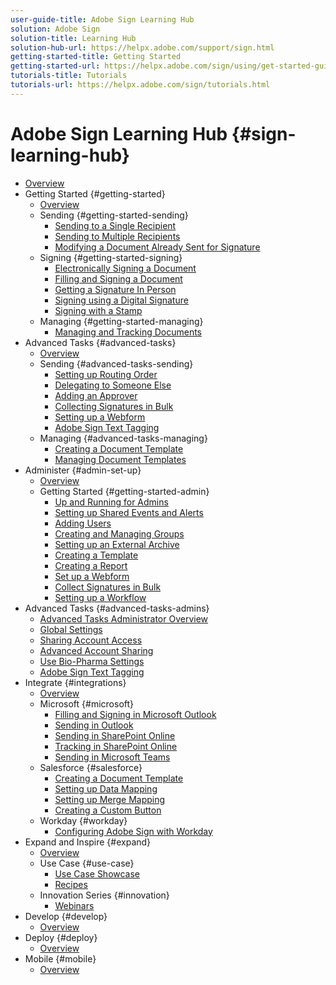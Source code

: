 ```yaml
---
user-guide-title: Adobe Sign Learning Hub
solution: Adobe Sign
solution-title: Learning Hub
solution-hub-url: https://helpx.adobe.com/support/sign.html
getting-started-title: Getting Started
getting-started-url: https://helpx.adobe.com/sign/using/get-started-guide.html
tutorials-title: Tutorials
tutorials-url: https://helpx.adobe.com/sign/tutorials.html
---
```


# Adobe Sign Learning Hub {#sign-learning-hub}

+ [Overview](overview.md)
+ Getting Started {#getting-started}
  + [Overview](beginner-users-overview.md)
  + Sending {#getting-started-sending}
    + [Sending to a Single Recipient](sign-beginner-tutorials/send-to-single-recipient.md)
    + [Sending to Multiple Recipients](sign-beginner-tutorials/send-to-multiple-recipients.md)
    + [Modifying a Document Already Sent for Signature](sign-beginner-tutorials/modify-in-flight.md)
  + Signing {#getting-started-signing}
    + [Electronically Signing a Document](sign-beginner-tutorials/electronically-sign-a-document.md)
    + [Filling and Signing a Document](sign-beginner-tutorials/fill-and-sign.md)
    + [Getting a Signature In Person](sign-beginner-tutorials/sign-in-person.md)
    + [Signing using a Digital Signature](sign-beginner-tutorials/sign-with-a-digital-signature.md)
    + [Signing with a Stamp](sign-beginner-tutorials/sign-with-a-stamp.md)
  + Managing {#getting-started-managing}
    + [Managing and Tracking Documents](sign-beginner-tutorials/manage-and-track.md)
+ Advanced Tasks {#advanced-tasks}
  + [Overview](advanced-users-overview.md)
  + Sending {#advanced-tasks-sending}
    + [Setting up Routing Order](sign-advanced-users/setting-up-routing.md)
    + [Delegating to Someone Else](sign-advanced-users/delegate-signature.md)
    + [Adding an Approver](sign-advanced-users/add-an-approver.md)
    + [Collecting Signatures in Bulk](sign-advanced-users/megasign.md)
    + [Setting up a Webform](sign-advanced-users/webform.md)
    + [Adobe Sign Text Tagging](sign-advanced-users/adobe-sign-text-tagging.md)
  + Managing {#advanced-tasks-managing}
    + [Creating a Document Template](sign-advanced-users/create-a-template.md)
    + [Managing Document Templates](sign-advanced-users/edit-a-template.md)
+ Administer {#admin-set-up}
  + [Overview](intro-admin-overview.md)
  + Getting Started {#getting-started-admin}
    + [Up and Running for Admins](up-and-running-admin.md)
    + [Setting up Shared Events and Alerts](set-up-shared-events-and-alert.md)
    + [Adding Users](add-users-to-your-account.md)
    + [Creating and Managing Groups](create-and-manage-groups.md)
    + [Setting up an External Archive](set-up-your-external-archive.md)
    + [Creating a Template](sign-advanced-users/create-a-template.md)
    + [Creating a Report](create-a-report.md)
    + [Set up a Webform](sign-advanced-users/webform.md)
    + [Collect Signatures in Bulk](sign-advanced-users/megasign.md)
    + [Setting up a Workflow](building-a-custom-workflow.md)
 + Advanced Tasks {#advanced-tasks-admins}
    + [Advanced Tasks Administrator Overview](advanced-admin-overview.md)
    + [Global Settings](learn-about-global-settings.md)
    + [Sharing Account Access](share-account-access.md)
    + [Advanced Account Sharing](advanced-account-sharing.md)
    + [Use Bio-Pharma Settings](use-bio-pharma-settings.md)
    + [Adobe Sign Text Tagging](sign-advanced-users/adobe-sign-text-tagging.md)
+ Integrate {#integrations}
  + [Overview](integrations-overview.md)
  + Microsoft {#microsoft}
    + [Filling and Signing in Microsoft Outlook](fill-and-sign-doc-microsoft-outlook.md)
    + [Sending in Outlook](send-for-signature-with-outlook.md)
    + [Sending in SharePoint Online](send-for-signature-with-sharepoint-online.md)
    + [Tracking in SharePoint Online](track-an-agreement-with-sharepoint-online.md)
    + [Sending in Microsoft Teams](adobe-sign-teams-mortgage.md)
  + Salesforce {#salesforce}
    + [Creating a Document Template](create-an-agreement-template.md)
    + [Setting up Data Mapping](set-up-data-mapping.md)
    + [Setting up Merge Mapping](set-up-merging-map.md)
    + [Creating a Custom Button](create-a-custom-button.md)
  + Workday {#workday}
    + [Configuring Adobe Sign with Workday](workday.md)
+ Expand and Inspire {#expand}
  + [Overview](expand-inspire-overview.md)
  + Use Case {#use-case}
    + [Use Case Showcase](use-case-showcase.md)
    + [Recipes](recipes.md)
  + Innovation Series {#innovation}
    + [Webinars](innovation-series.md)
+ Develop {#develop}
  + [Overview](develop-overview.md)
+ Deploy  {#deploy}
  + [Overview](deploy-overview.md)
+ Mobile  {#mobile}
  + [Overview](mobile-overview.md)
